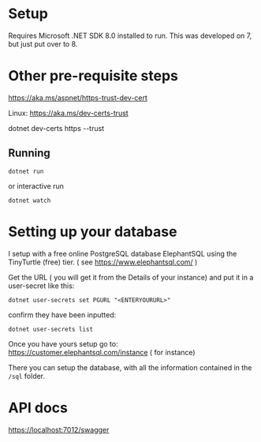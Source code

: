 # Setup

Requires Microsoft .NET SDK 8.0 installed to run. This was developed on 7, but just put over to 8.

# Other pre-requisite steps

<https://aka.ms/aspnet/https-trust-dev-cert>

Linux:
<https://aka.ms/dev-certs-trust>

dotnet dev-certs https --trust

## Running

`dotnet run`

or interactive run

`dotnet watch`

# Setting up your database

I setup with a free online PostgreSQL database ElephantSQL using the TinyTurtle (free) tier.
( see <https://www.elephantsql.com/> )

Get the URL ( you will get it from the Details of your instance) and put it in a user-secret like this:

`dotnet user-secrets set PGURL "<ENTERYOURURL>"`

confirm they have been inputted:

`dotnet user-secrets list`

Once you have yours setup go to:
<https://customer.elephantsql.com/instance>
( for instance)

There you can setup the database, with all the information contained in the `/sql` folder.

# API docs

<https://localhost:7012/swagger>